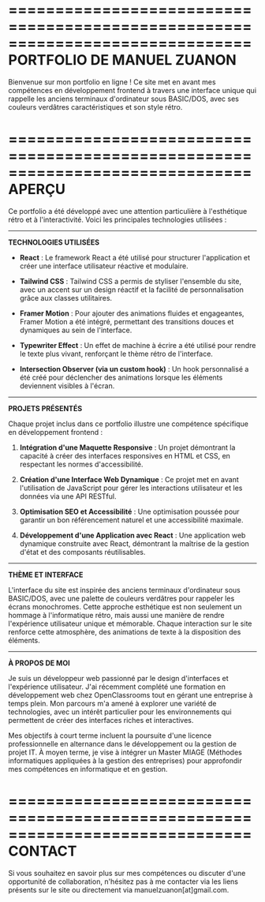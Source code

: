 ==============================================================================
                            PORTFOLIO DE MANUEL ZUANON
==============================================================================

Bienvenue sur mon portfolio en ligne ! Ce site met en avant mes compétences en 
développement frontend à travers une interface unique qui rappelle les anciens 
terminaux d'ordinateur sous BASIC/DOS, avec ses couleurs verdâtres 
caractéristiques et son style rétro.

==============================================================================
                                 APERÇU
==============================================================================

Ce portfolio a été développé avec une attention particulière à l'esthétique 
rétro et à l'interactivité. Voici les principales technologies utilisées :

------------------------------------------------------------------------------

**TECHNOLOGIES UTILISÉES**

- **React** : Le framework React a été utilisé pour structurer l'application 
  et créer une interface utilisateur réactive et modulaire.

- **Tailwind CSS** : Tailwind CSS a permis de styliser l'ensemble du site, 
  avec un accent sur un design réactif et la facilité de personnalisation 
  grâce aux classes utilitaires.

- **Framer Motion** : Pour ajouter des animations fluides et engageantes, 
  Framer Motion a été intégré, permettant des transitions douces et dynamiques 
  au sein de l'interface.

- **Typewriter Effect** : Un effet de machine à écrire a été utilisé pour 
  rendre le texte plus vivant, renforçant le thème rétro de l'interface.

- **Intersection Observer (via un custom hook)** : Un hook personnalisé a été 
  créé pour déclencher des animations lorsque les éléments deviennent visibles 
  à l'écran.

------------------------------------------------------------------------------

**PROJETS PRÉSENTÉS**

Chaque projet inclus dans ce portfolio illustre une compétence spécifique en 
développement frontend :

1. **Intégration d'une Maquette Responsive** : Un projet démontrant la capacité 
   à créer des interfaces responsives en HTML et CSS, en respectant les normes 
   d'accessibilité.

2. **Création d'une Interface Web Dynamique** : Ce projet met en avant 
   l'utilisation de JavaScript pour gérer les interactions utilisateur et les 
   données via une API RESTful.

3. **Optimisation SEO et Accessibilité** : Une optimisation poussée pour garantir 
   un bon référencement naturel et une accessibilité maximale.

4. **Développement d'une Application avec React** : Une application web dynamique 
   construite avec React, démontrant la maîtrise de la gestion d'état et des 
   composants réutilisables.

------------------------------------------------------------------------------

**THÈME ET INTERFACE**

L'interface du site est inspirée des anciens terminaux d'ordinateur sous 
BASIC/DOS, avec une palette de couleurs verdâtres pour rappeler les écrans 
monochromes. Cette approche esthétique est non seulement un hommage à 
l'informatique rétro, mais aussi une manière de rendre l'expérience utilisateur 
unique et mémorable. Chaque interaction sur le site renforce cette atmosphère, 
des animations de texte à la disposition des éléments.

------------------------------------------------------------------------------

**À PROPOS DE MOI**

Je suis un développeur web passionné par le design d'interfaces et l'expérience 
utilisateur. J'ai récemment complété une formation en développement web chez 
OpenClassrooms tout en gérant une entreprise à temps plein. Mon parcours m'a 
amené à explorer une variété de technologies, avec un intérêt particulier pour 
les environnements qui permettent de créer des interfaces riches et interactives.

Mes objectifs à court terme incluent la poursuite d'une licence professionnelle 
en alternance dans le développement ou la gestion de projet IT. À moyen terme, 
je vise à intégrer un Master MIAGE (Méthodes informatiques appliquées à la 
gestion des entreprises) pour approfondir mes compétences en informatique et en
gestion.

==============================================================================
                                 CONTACT
==============================================================================

Si vous souhaitez en savoir plus sur mes compétences ou discuter d'une 
opportunité de collaboration, n'hésitez pas à me contacter via les liens 
présents sur le site ou directement via manuelzuanon[at]gmail.com.
